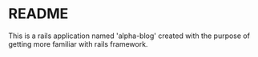 # README
This is a rails application named 'alpha-blog' created with the purpose of getting more familiar with rails framework.
